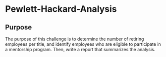 # Pewlett-Hackard-Analysis
## Purpose
The purpose of this challenge is to determine the number of retiring employees per title, and identify employees who are eligible to participate in a mentorship program. Then, write a report that summarizes the analysis.
